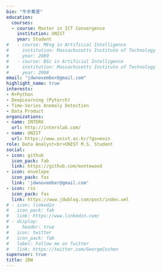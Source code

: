 ```yaml
---
bio: "牛步萬里"
education:
  courses:
  - course: Master in ICT Convergence
    institution: UNIST
    year: Student
#   - course: MEng in Artificial Intelligence
#     institution: Massachusetts Institute of Technology
#     year: 2009
#   - course: BSc in Artificial Intelligence
#     institution: Massachusetts Institute of Technology
#     year: 2008
email: "jdwnovember@gmail.com"
highlight_name: true
interests:
- R+Python
- DeepLearning (Pytorch)
- Time-Series Anomaly Detection
- Data Product
organizations:
- name: INTERX
  url: http://interxlab.com/
- name: UNIST
  url: https://www.unist.ac.kr/?go=main
role: Data Analyst<br>UNIST M.S. Student 
social:
- icon: github
  icon_pack: fab
  link: https://github.com/montewood
- icon: envelope
  icon_pack: fas
  link: 'jdwnovember@gmail.com'
- icon: rss
  icon_pack: fas
  link: https://www.jdwblog.com/post/index.xml
# - icon: linkedin
#   icon_pack: fab
#   link: https://www.linkedin.com/
# - display:
#     header: true
#   icon: twitter
#   icon_pack: fab
#   label: Follow me on Twitter
#   link: https://twitter.com/GeorgeCushen
superuser: true
title: JDW
---
```



